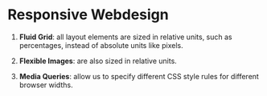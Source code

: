 # Responsive Webdesign

1. **Fluid Grid**: all layout elements are sized in relative units, such as percentages, instead of absolute units like pixels.

2. **Flexible Images**: are also sized in relative units.

3. **Media Queries**: allow us to specify different CSS style rules for different browser widths.